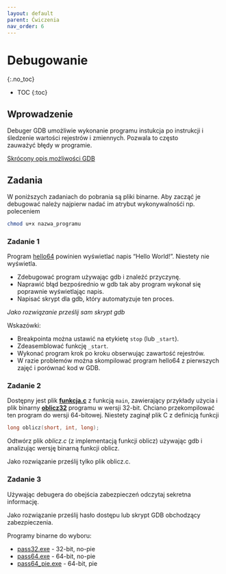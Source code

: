 ```yaml
---
layout: default
parent: Ćwiczenia
nav_order: 6
---
```


Debugowanie
===============================
{:.no_toc}

* TOC
{:toc}

## Wprowadzenie

Debuger GDB umożliwie wykonanie programu instukcja po instrukcji i śledzenie wartości rejestrów i zmiennych. 
Pozwala to często zauważyć błędy w programie.

[Skrócony opis możliwości GDB](../talks/debugger.md)

## Zadania 

W poniższych zadaniach do pobrania są pliki binarne. Aby zacząć je debugować należy najpierw nadać im atrybut wykonywalnośći np. poleceniem
```bash
chmod u+x nazwa_programu
```

### Zadanie 1

Program [hello64](https://ww2.ii.uj.edu.pl/~kapela/pn/bin/hello64) powinien wyświetlać napis “Hello World!”. Niestety nie wyświetla.

* Zdebugować program używając gdb i znaleźć przyczynę.  
* Naprawić błąd bezpośrednio w gdb tak aby program wykonał się poprawnie wyświetlając napis. 
* Napisać skrypt dla gdb, który automatyzuje ten proces.

 *Jako rozwiązanie prześlij sam skrypt gdb*

Wskazówki: 
 * Breakpointa można ustawić na etykietę `stop` (lub `_start`).
 * Zdeasemblować funkcję `_start`.
 * Wykonać program krok po kroku obserwując zawartość rejestrów. 
 * W razie problemów można skompilować program hello64 z pierwszych zajęć i porównać kod w GDB.


### Zadanie 2
Dostępny jest plik **[funkcja.c](funkcja.c)** z funkcją `main`, zawierający przykłady użycia i plik binarny **[oblicz32](https://ww2.ii.uj.edu.pl/~kapela/pn/bin/oblicz32)**  programu w wersji 32-bit. 
Chciano przekompilować ten program do wersji 64-bitowej. Niestety zaginął plik C  z definicją funkcji  
```c
long oblicz(short, int, long);
```
Odtwórz plik *oblicz.c* (z implementacją funkcji oblicz) używając gdb i analizując wersję binarną funkcji oblicz. 

Jako rozwiązanie prześlij tylko plik oblicz.c.

### Zadanie 3
Używając debugera do obejścia zabezpieczeń odczytaj sekretna informację.

Jako rozwiązanie prześlij hasło dostępu lub skrypt GDB obchodzący zabezpieczenia.

Programy binarne do wyboru:  
* [pass32.exe](https://ww2.ii.uj.edu.pl/~kapela/pn/bin/pass32.exe) - 32-bit, no-pie
* [pass64.exe](https://ww2.ii.uj.edu.pl/~kapela/pn/bin/pass64.exe) - 64-bit, no-pie
* [pass64_pie.exe](https://ww2.ii.uj.edu.pl/~kapela/pn/bin/pass64_pie.exe) - 64-bit, pie
